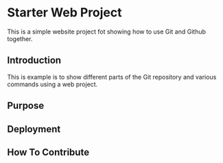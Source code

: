# Starter Web Project

This is a simple website project fot showing how to use Git and Github together.

## Introduction

This is example is to show different parts of the Git repository and various commands using a web project.

## Purpose

## Deployment

## How To Contribute